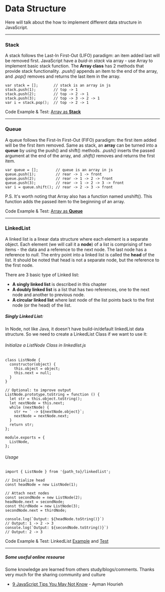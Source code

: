 # Data Structure

Here will talk about the how to implement different data structure in JavaScript.

--- 

### Stack
A stack follows the Last-In First-Out (LIFO) paradigm: an item added last will be removed first. JavaScript have a _buid-in stack_ via array - use Array to implement basic stack function. The __Array class__ has 2 methods that provide stack functionality. _.push()_ appends an item to the end of the array, and _.pop()_ removes and returns the last item in the array. 

```
var stack = [];       // stack is an array in js
stack.push(1);        // top -> 1
stack.push(2);        // top -> 2 -> 1
stack.push(3);        // top -> 3 -> 2 -> 1
var i = stack.pop();  // top -> 2 -> 1
```

Code Example & Test: [Array as __Stack__](https://github.com/LennyDuan/LeetCode/blob/master/node/test/util/buidin/array_test.js)

---

### Queue
A queue follows the First-In First-Out (FIFO) paradigm: the first item added will be the first item removed. Same as stack, an __array__ can be turned into a __queue__ by using the push() and shift() methods. _.push()_ inserts the passed argument at the end of the array, and _.shift()_ removes and returns the first item.

```
var queue = [];        // queue is an array in js
queue.push(1);         // rear -> 1 -> front
queue.push(2);         // rear -> 1 -> 2 -> front
queue.push(3);         // rear -> 1 -> 2 -> 3 -> front
var i = queue.shift(); // rear -> 2 -> 3 -> front
```

P.S. It's worth noting that Array also has a function named unshift(). This function adds the passed item to the beginning of an array. 

Code Example & Test: [Array as __Queue__](https://github.com/LennyDuan/LeetCode/blob/master/node/test/util/buidin/array_test.js)

---

### LinkedList
A linked list is a linear data structure where each element is a separate object. Each element (we will call it a __node__) of a list is comprising of two items - the data and a reference to the next node. The last node has a reference to _null_. The entry point into a linked list is called the __head__ of the list. It should be noted that head is not a separate node, but the reference to the first node.

There are 3 basic type of Linked list: 
* __A singly linked list__ is described in this chapter
* __A doubly linked list__ is a list that has two references, one to the next node and another to previous node.
* __A circular linked list__ where last node of the list points back to the first node (or the head) of the list.

##### Singly Linked List:
In Node, not like Java, it doesn't have build-in/default linkedList data structure. So we need to create a LinkedList Class if we want to use it:

###### Initialize a ListNode Class in linkedlist.js
```
class ListNode {
  constructor(object) {
    this.object = object;
    this.next = null;
  }
}

// Optional: to improve output
ListNode.prototype.toString = function () {
  let str = this.object.toString();
  let nextNode = this.next;
  while (nextNode) {
    str += ` -> ${nextNode.object}`;
    nextNode = nextNode.next;
  }
  return str;
};

module.exports = {
  ListNode,
};
```

###### Usage
```
import { ListNode } from '{path_to}/linkedlist';

// Initialize head
const headNode = new ListNode(1);

// Attach next nodes
const secondNode = new ListNode(2);
headNode.next = secondNode;
const thirdNode = new ListNode(3);
secondNode.next = thirdNode;

console.log(`Output: ${headNode.toString()}`)
// Output: 1 -> 2 -> 3
console.log(`Output: ${secondNode.toString()}`)
// Output: 2 -> 3
```

Code Example & Test: LinkedList [Example](https://github.com/LennyDuan/LeetCode/blob/master/node/src/util/class/linkedlist.js) and [Test](https://github.com/LennyDuan/LeetCode/blob/master/node/test/util/class/linkedlist_test.js)

---
##### Some useful online resourse
Some knowledge are learned from others study/blogs/comments. Thanks very much for the sharing community and culture
* [9 JavaScript Tips You May Not Know](http://codetunnel.com/9-javascript-tips-you-may-not-know/) - Ayman Hourieh